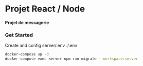 # Projet React / Node
#### Projet de messagerie 

### Get Started ###
Create and config server/.env ./.env
```bash
docker-compose up -d
docker-compose exec server npm run migrate --workspace:server
```
